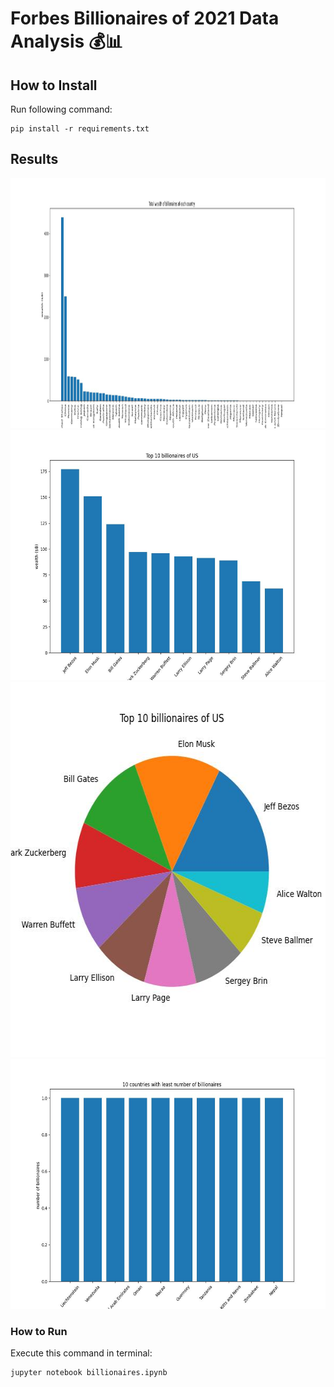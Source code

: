 # Forbes Billionaires of 2021 Data Analysis 💰📊

## How to Install
Run following command:
```
pip install -r requirements.txt
```

## Results

<img src="output\1.jpg" width="2400" height="400">
<img src="output\2.jpg" width="600" height="400">
<img src="output\3.jpg" width="600" height="600">
<img src="output\4.jpg" width="600" height="400">

### How to Run
Execute this command in terminal:
```
jupyter notebook billionaires.ipynb
```
